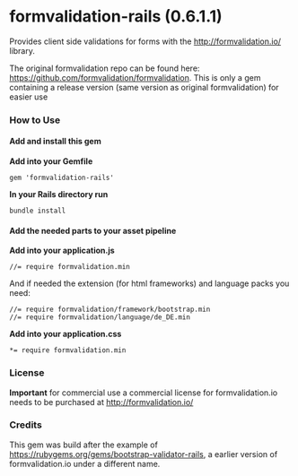 formvalidation-rails (0.6.1.1)
=================================

Provides client side validations for forms with the http://formvalidation.io/ library.

The original formvalidation repo can be found here: https://github.com/formvalidation/formvalidation.
This is only a gem containing a release version (same version as original formvalidation) for easier use


### How to Use

#### Add and install this gem

**Add into your Gemfile**

`gem 'formvalidation-rails'`

**In your Rails directory run**

`bundle install`

#### Add the needed parts to your asset pipeline

**Add into your application.js**

`//= require formvalidation.min`

And if needed the extension (for html frameworks) and language packs you need:

```
//= require formvalidation/framework/bootstrap.min
//= require formvalidation/language/de_DE.min
```

**Add into your application.css**

`*= require formvalidation.min`


### License

**Important** for commercial use a commercial license for formvalidation.io needs to be purchased at http://formvalidation.io/


### Credits

This gem was build after the example of https://rubygems.org/gems/bootstrap-validator-rails, a earlier version of formvalidation.io under a different name.
